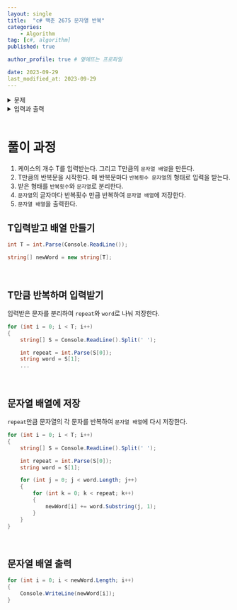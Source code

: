 ```yaml
---
layout: single
title:  "c# 백준 2675 문자열 반복"
categories: 
    - Algorithm
tag: [c#, algorithm]
published: true

author_profile: true # 옆에뜨는 프로파일

date: 2023-09-29
last_modified_at: 2023-09-29
---
```


<details>
<summary>문제</summary>
<div markdown="1"> 

문자열 S를 입력받은 후에, 각 문자를 R번 반복해 새 문자열 P를 만든 후 출력하는 프로그램을 작성하시오. 즉, 첫 번째 문자를 R번 반복하고, 두 번째 문자를 R번 반복하는 식으로 P를 만들면 된다. S에는 QR Code "alphanumeric" 문자만 들어있다.

QR Code "alphanumeric" 문자는 0123456789ABCDEFGHIJKLMNOPQRSTUVWXYZ\$%*+-./: 이다.
</div>
</details>

<details>
<summary>입력과 출력</summary>
<div markdown="1">   

첫째 줄에 테스트 케이스의 개수 T(1 ≤ T ≤ 1,000)가 주어진다. 각 테스트 케이스는 반복 횟수 R(1 ≤ R ≤ 8), 문자열 S가 공백으로 구분되어 주어진다. S의 길이는 적어도 1이며, 20글자를 넘지 않는다. 
출력은 다음과 같다.

`각 테스트 케이스에 대해 P를 출력한다`.
</div>
</details>

<br>


# 풀이 과정

1. 케이스의 개수 T를 입력받는다. 그리고 T만큼의 `문자열 배열`을 만든다.
2. T만큼의 반복문을 시작한다. 매 반복문마다 `반복횟수 문자열`의 형태로 입력을 받는다.
3. 받은 형태를 `반복횟수`와 `문자열`로 분리한다.
4. `문자열`의 글자마다 반복횟수 만큼 반복하여 `문자열 배열`에 저장한다.
5. `문자열 배열`을 출력한다.


## T입력받고 배열 만들기

```c#
int T = int.Parse(Console.ReadLine());

string[] newWord = new string[T];
```

<br>

## T만큼 반복하며 입력받기

입력받은 문자를 분리하여 `repeat`와 `word`로 나눠 저장한다.

```c#
for (int i = 0; i < T; i++)
{
    string[] S = Console.ReadLine().Split(' ');

    int repeat = int.Parse(S[0]);
    string word = S[1];
    ...
```

<br>


## 문자열 배열에 저장

`repeat`만큼 문자열의 각 문자를 반복하여 `문자열 배열`에 다시 저장한다.

```c#
for (int i = 0; i < T; i++)
{
    string[] S = Console.ReadLine().Split(' ');

    int repeat = int.Parse(S[0]);
    string word = S[1];

    for (int j = 0; j < word.Length; j++)
    {
        for (int k = 0; k < repeat; k++)
        {
            newWord[i] += word.Substring(j, 1);
        }
    }
}
```

<br>

## 문자열 배열 출력

```c#
for (int i = 0; i < newWord.Length; i++)
{
    Console.WriteLine(newWord[i]);
}
```